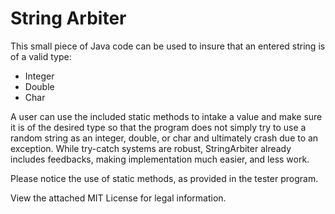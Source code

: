 # String Arbiter
This small piece of Java code can be used to insure that an entered string is of a valid type:
- Integer
- Double
- Char

A user can use the included static methods to intake a value and make sure it is of the desired type so that the program does not simply try to use a random string as an integer, double, or char and ultimately crash due to an exception. While try-catch systems are robust, StringArbiter already includes feedbacks, making implementation much easier, and less work.

Please notice the use of static methods, as provided in the tester program.

View the attached MIT License for legal information.
